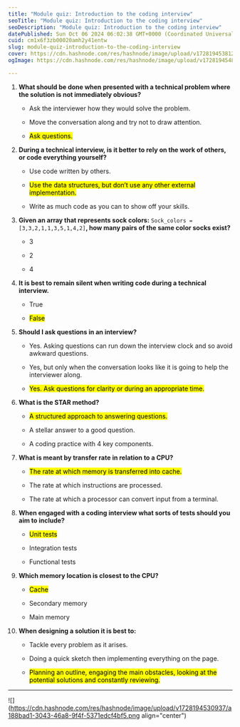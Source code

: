 ```yaml
---
title: "Module quiz: Introduction to the coding interview"
seoTitle: "Module quiz: Introduction to the coding interview"
seoDescription: "Module quiz: Introduction to the coding interview"
datePublished: Sun Oct 06 2024 06:02:38 GMT+0000 (Coordinated Universal Time)
cuid: cm1x6f3zb00020amh2y41entw
slug: module-quiz-introduction-to-the-coding-interview
cover: https://cdn.hashnode.com/res/hashnode/image/upload/v1728194538129/50db8794-c782-48dc-9fdf-835633e775ad.png
ogImage: https://cdn.hashnode.com/res/hashnode/image/upload/v1728194548084/8cc4f6db-8738-40ed-9109-e1e09c606a61.png

---
```


1. **What should be done when presented with a technical problem where the solution is not immediately obvious?**
    
    * Ask the interviewer how they would solve the problem.
        
    * Move the conversation along and try not to draw attention.
        
    * <mark>Ask questions.</mark>
        
2. **During a technical interview, is it better to rely on the work of others, or code everything yourself?**
    
    * Use code written by others.
        
    * <mark>Use the data structures, but don’t use any other external implementation.</mark>
        
    * Write as much code as you can to show off your skills.
        
3. **Given an array that represents sock colors:** `Sock_colors = [3,3,2,1,1,3,5,1,4,2]`**, how many pairs of the same color socks exist?**
    
    * 3
        
    * 2
        
    * 4
        
4. **It is best to remain silent when writing code during a technical interview.**
    
    * True
        
    * <mark>False</mark>
        
5. **Should I ask questions in an interview?**
    
    * Yes. Asking questions can run down the interview clock and so avoid awkward questions.
        
    * Yes, but only when the conversation looks like it is going to help the interviewer along.
        
    * <mark>Yes. Ask questions for clarity or during an appropriate time.</mark>
        
6. **What is the STAR method?**
    
    * <mark>A structured approach to answering questions.</mark>
        
    * A stellar answer to a good question.
        
    * A coding practice with 4 key components.
        
7. **What is meant by transfer rate in relation to a CPU?**
    
    * <mark>The rate at which memory is transferred into cache.</mark>
        
    * The rate at which instructions are processed.
        
    * The rate at which a processor can convert input from a terminal.
        
8. **When engaged with a coding interview what sorts of tests should you aim to include?**
    
    * <mark>Unit tests</mark>
        
    * Integration tests
        
    * Functional tests
        
9. **Which memory location is closest to the CPU?**
    
    * <mark>Cache</mark>
        
    * Secondary memory
        
    * Main memory
        
10. **When designing a solution it is best to:**
    
    * Tackle every problem as it arises.
        
    * Doing a quick sketch then implementing everything on the page.
        
    * <mark>Planning an outline, engaging the main obstacles, looking at the potential solutions and constantly reviewing.</mark>
        

---

![](https://cdn.hashnode.com/res/hashnode/image/upload/v1728194530937/a188bad1-3043-46a8-9f4f-5371edcf4bf5.png align="center")